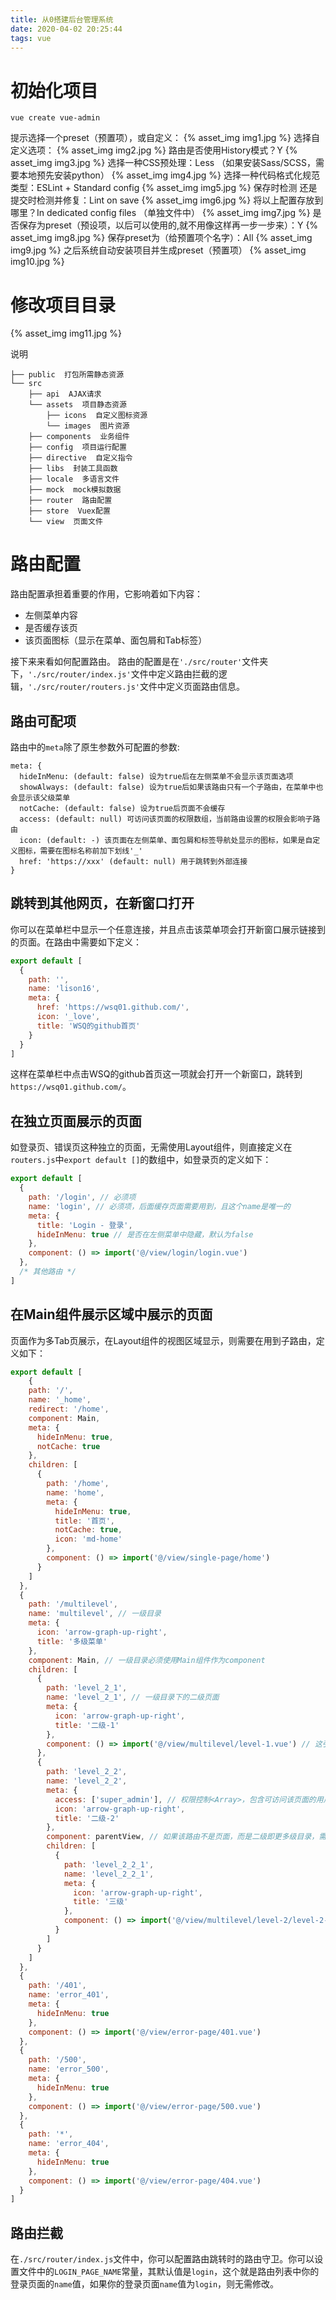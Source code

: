 ```yaml
---
title: 从0搭建后台管理系统
date: 2020-04-02 20:25:44
tags: vue
---
```


# 初始化项目
```
vue create vue-admin
```
提示选择一个preset（预置项），或自定义：
{% asset_img img1.jpg %}
选择自定义选项：
{% asset_img img2.jpg %}
路由是否使用History模式？Y
{% asset_img img3.jpg %}
选择一种CSS预处理：Less （如果安装Sass/SCSS，需要本地预先安装python）
{% asset_img img4.jpg %}
选择一种代码格式化规范类型：ESLint + Standard config
{% asset_img img5.jpg %}
保存时检测 还是 提交时检测并修复：Lint on save
{% asset_img img6.jpg %}
将以上配置存放到哪里？In dedicated config files （单独文件中）
{% asset_img img7.jpg %}
是否保存为preset（预设项，以后可以使用的,就不用像这样再一步一步来）：Y
{% asset_img img8.jpg %}
保存preset为（给预置项个名字）：All
{% asset_img img9.jpg %}
之后系统自动安装项目并生成preset（预置项）
{% asset_img img10.jpg %}

# 修改项目目录
{% asset_img img11.jpg %}

说明
```
├── public  打包所需静态资源
└── src
    ├── api  AJAX请求
    └── assets  项目静态资源
        ├── icons  自定义图标资源
        └── images  图片资源
    ├── components  业务组件
    ├── config  项目运行配置
    ├── directive  自定义指令
    ├── libs  封装工具函数
    ├── locale  多语言文件
    ├── mock  mock模拟数据
    ├── router  路由配置
    ├── store  Vuex配置
    └── view  页面文件
```

# 路由配置
路由配置承担着重要的作用，它影响着如下内容：
* 左侧菜单内容
* 是否缓存该页
* 该页面图标（显示在菜单、面包屑和Tab标签）

接下来来看如何配置路由。
路由的配置是在`'./src/router'`文件夹下，`'./src/router/index.js'`文件中定义路由拦截的逻辑，`'./src/router/routers.js'`文件中定义页面路由信息。
## 路由可配项
路由中的`meta`除了原生参数外可配置的参数:
```
meta: {
  hideInMenu: (default: false) 设为true后在左侧菜单不会显示该页面选项
  showAlways: (default: false) 设为true后如果该路由只有一个子路由，在菜单中也会显示该父级菜单
  notCache: (default: false) 设为true后页面不会缓存
  access: (default: null) 可访问该页面的权限数组，当前路由设置的权限会影响子路由
  icon: (default: -) 该页面在左侧菜单、面包屑和标签导航处显示的图标，如果是自定义图标，需要在图标名称前加下划线'_'
  href: 'https://xxx' (default: null) 用于跳转到外部连接
}
```
## 跳转到其他网页，在新窗口打开
你可以在菜单栏中显示一个任意连接，并且点击该菜单项会打开新窗口展示链接到的页面。在路由中需要如下定义：
```js
export default [
  {
    path: '',
    name: 'lison16',
    meta: {
      href: 'https://wsq01.github.com/',
      icon: '_love',
      title: 'WSQ的github首页'
    }
  }
]
```
这样在菜单栏中点击WSQ的github首页这一项就会打开一个新窗口，跳转到`https://wsq01.github.com/`。
## 在独立页面展示的页面
如登录页、错误页这种独立的页面，无需使用Layout组件，则直接定义在`routers.js`中`export default []`的数组中，如登录页的定义如下：
```js
export default [
  {
    path: '/login', // 必须项
    name: 'login', // 必须项，后面缓存页面需要用到，且这个name是唯一的
    meta: {
      title: 'Login - 登录',
      hideInMenu: true // 是否在左侧菜单中隐藏，默认为false
    },
    component: () => import('@/view/login/login.vue')
  },
  /* 其他路由 */
]
```
## 在Main组件展示区域中展示的页面
页面作为多Tab页展示，在Layout组件的视图区域显示，则需要在用到子路由，定义如下：
```js
export default [
    {
    path: '/',
    name: '_home',
    redirect: '/home',
    component: Main,
    meta: {
      hideInMenu: true,
      notCache: true
    },
    children: [
      {
        path: '/home',
        name: 'home',
        meta: {
          hideInMenu: true,
          title: '首页',
          notCache: true,
          icon: 'md-home'
        },
        component: () => import('@/view/single-page/home')
      }
    ]
  },
  {
    path: '/multilevel',
    name: 'multilevel', // 一级目录
    meta: {
      icon: 'arrow-graph-up-right',
      title: '多级菜单'
    },
    component: Main, // 一级目录必须使用Main组件作为component
    children: [
      {
        path: 'level_2_1',
        name: 'level_2_1', // 一级目录下的二级页面
        meta: {
          icon: 'arrow-graph-up-right',
          title: '二级-1'
        },
        component: () => import('@/view/multilevel/level-1.vue') // 这引入的是页面单文件
      },
      {
        path: 'level_2_2',
        name: 'level_2_2',
        meta: {
          access: ['super_admin'], // 权限控制<Array>，包含可访问该页面的用户权限
          icon: 'arrow-graph-up-right',
          title: '二级-2'
        },
        component: parentView, // 如果该路由不是页面，而是二级即更多级目录，需要用parentView组件
        children: [
          {
            path: 'level_2_2_1',
            name: 'level_2_2_1',
            meta: {
              icon: 'arrow-graph-up-right',
              title: '三级'
            },
            component: () => import('@/view/multilevel/level-2/level-2-1.vue')
          }
        ]
      }
    ]
  },
  {
    path: '/401',
    name: 'error_401',
    meta: {
      hideInMenu: true
    },
    component: () => import('@/view/error-page/401.vue')
  },
  {
    path: '/500',
    name: 'error_500',
    meta: {
      hideInMenu: true
    },
    component: () => import('@/view/error-page/500.vue')
  },
  {
    path: '*',
    name: 'error_404',
    meta: {
      hideInMenu: true
    },
    component: () => import('@/view/error-page/404.vue')
  }
]
```
## 路由拦截
在`./src/router/index.js`文件中，你可以配置路由跳转时的路由守卫。你可以设置文件中的`LOGIN_PAGE_NAME`常量，其默认值是`login`，这个就是路由列表中你的登录页面的`name`值，如果你的登录页面`name`值为`login`，则无需修改。
